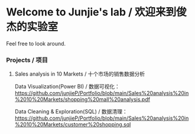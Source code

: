 # Welcome to Junjie's lab / 欢迎来到俊杰的实验室
Feel free to look around.

### Projects / 项目
1. Sales analysis in 10 Markets / 十个市场的销售数据分析 
   
   Data Visualization(Power BI) / 数据可视化：https://github.com/junjieP/Portfolio/blob/main/Sales%20analysis%20in%2010%20Markets/shopping%20mall%20analysis.pdf
   
   Data Cleaning & Exploration(SQL) / 数据清理：https://github.com/junjieP/Portfolio/blob/main/Sales%20analysis%20in%2010%20Markets/customer%20shopping.sql
   
   
